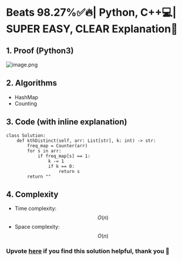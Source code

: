 # Beats 98.27%✅🔥| Python, C++💻| SUPER EASY, CLEAR Explanation📕

## 1. Proof (Python3)
![image.png](https://assets.leetcode.com/users/images/3b07638b-70a7-4ec3-be66-d1e2315231f9_1723043076.9180608.png)

## 2. Algorithms
* HashMap
* Counting

## 3. Code (with inline explanation)
```python3 []
class Solution:
    def kthDistinct(self, arr: List[str], k: int) -> str:
        freq_map = Counter(arr)
        for s in arr:
            if freq_map[s] == 1:
                k -= 1
                if k == 0:
                    return s
        return ""
```

## 4. Complexity
- Time complexity: $$O(n)$$
- Space complexity: $$O(n)$$

### Upvote [here](https://leetcode.com/problems/kth-distinct-string-in-an-array/solutions/5602876/beats-98-27-python-c-super-easy-clear-explanation) if you find this solution helpful, thank you 🤍
